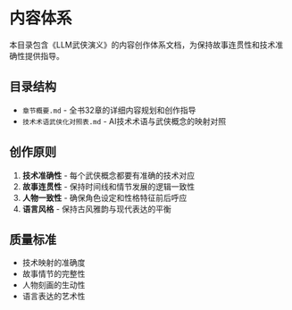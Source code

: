 # 内容体系

本目录包含《LLM武侠演义》的内容创作体系文档，为保持故事连贯性和技术准确性提供指导。

## 目录结构

- `章节概要.md` - 全书32章的详细内容规划和创作指导
- `技术术语武侠化对照表.md` - AI技术术语与武侠概念的映射对照

## 创作原则

1. **技术准确性** - 每个武侠概念都要有准确的技术对应
2. **故事连贯性** - 保持时间线和情节发展的逻辑一致性
3. **人物一致性** - 确保角色设定和性格特征前后呼应
4. **语言风格** - 保持古风雅韵与现代表达的平衡

## 质量标准

- 技术映射的准确度
- 故事情节的完整性
- 人物刻画的生动性
- 语言表达的艺术性
